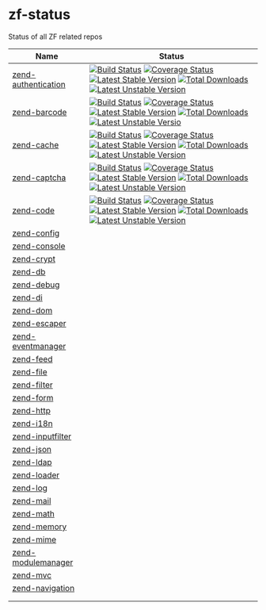 # zf-status
Status of all ZF related repos

| Name | Status          |
| ------------- | ----------- |
| [zend-authentication](https://github.com/zendframework/zend-authentication) | [![Build Status](https://secure.travis-ci.org/zendframework/zend-authentication.svg?branch=master)](https://secure.travis-ci.org/zendframework/zend-authentication) [![Coverage Status](https://coveralls.io/repos/zendframework/zend-authentication/badge.svg?branch=master)](https://coveralls.io/r/zendframework/zend-authentication?branch=master) [![Latest Stable Version](https://poser.pugx.org/zendframework/zend-authentication/v/stable)](https://packagist.org/packages/zendframework/zend-authentication) [![Total Downloads](https://poser.pugx.org/zendframework/zend-authentication/downloads)](https://packagist.org/packages/zendframework/zend-authentication) [![Latest Unstable Version](https://poser.pugx.org/zendframework/zend-authentication/v/unstable)](https://packagist.org/packages/zendframework/zend-authentication) |
| [zend-barcode](https://github.com/zendframework/zend-barcode) | [![Build Status](https://secure.travis-ci.org/zendframework/zend-barcode.svg?branch=master)](https://secure.travis-ci.org/zendframework/zend-barcode) [![Coverage Status](https://coveralls.io/repos/zendframework/zend-barcode/badge.svg?branch=master)](https://coveralls.io/r/zendframework/zend-barcode?branch=master) [![Latest Stable Version](https://poser.pugx.org/zendframework/zend-barcode/v/stable)](https://packagist.org/packages/zendframework/zend-barcode) [![Total Downloads](https://poser.pugx.org/zendframework/zend-barcode/downloads)](https://packagist.org/packages/zendframework/zend-barcode) [![Latest Unstable Versio ](https://poser.pugx.org/zendframework/zend-barcode/v/unstable)](https://packagist.org/packages/zendframework/zend-barcode) |
| [zend-cache](https://github.com/zendframework/zend-cache) | [![Build Status](https://secure.travis-ci.org/zendframework/zend-cache.svg?branch=master)](https://secure.travis-ci.org/zendframework/zend-cache) [![Coverage Status](https://coveralls.io/repos/zendframework/zend-cache/badge.svg?branch=master)](https://coveralls.io/r/zendframework/zend-cache?branch=master) [![Latest Stable Version](https://poser.pugx.org/zendframework/zend-cache/v/stable)](https://packagist.org/packages/zendframework/zend-cache) [![Total Downloads](https://poser.pugx.org/zendframework/zend-cache/downloads)](https://packagist.org/packages/zendframework/zend-cache) [![Latest Unstable Version](https://poser.pugx.org/zendframework/zend-cache/v/unstable)](https://packagist.org/packages/zendframework/zend-cache) |
| [zend-captcha](https://github.com/zendframework/zend-captcha) | [![Build Status](https://secure.travis-ci.org/zendframework/zend-captcha.svg?branch=master)](https://secure.travis-ci.org/zendframework/zend-captcha) [![Coverage Status](https://coveralls.io/repos/zendframework/zend-captcha/badge.svg?branch=master)](https://coveralls.io/r/zendframework/zend-captcha?branch=master) [![Latest Stable Version](https://poser.pugx.org/zendframework/zend-captcha/v/stable)](https://packagist.org/packages/zendframework/zend-captcha) [![Total Downloads](https://poser.pugx.org/zendframework/zend-captcha/downloads)](https://packagist.org/packages/zendframework/zend-captcha) [![Latest Unstable Version](https://poser.pugx.org/zendframework/zend-captcha/v/unstable)](https://packagist.org/packages/zendframework/zend-captcha) |
| [zend-code](https://github.com/zendframework/zend-code) | [![Build Status](https://secure.travis-ci.org/zendframework/zend-code.svg?branch=master)](https://secure.travis-ci.org/zendframework/zend-code) [![Coverage Status](https://coveralls.io/repos/zendframework/zend-code/badge.svg?branch=master)](https://coveralls.io/r/zendframework/zend-code?branch=master) [![Latest Stable Version](https://poser.pugx.org/zendframework/zend-code/v/stable)](https://packagist.org/packages/zendframework/zend-code) [![Total Downloads](https://poser.pugx.org/zendframework/zend-code/downloads)](https://packagist.org/packages/zendframework/zend-code) [![Latest Unstable Version](https://poser.pugx.org/zendframework/zend-code/v/unstable)](https://packagist.org/packages/zendframework/zend-code) |
| [zend-config](https://github.com/zendframework/zend-config) |  |
| [zend-console](https://github.com/zendframework/zend-console) |  |
| [zend-crypt](https://github.com/zendframework/zend-crypt) |  |
| [zend-db](https://github.com/zendframework/zend-db) |  |
| [zend-debug](https://github.com/zendframework/zend-debug) |  |
| [zend-di](https://github.com/zendframework/zend-di) |  |
| [zend-dom](https://github.com/zendframework/zend-dom) |  |
| [zend-escaper](https://github.com/zendframework/zend-escaper) |  |
| [zend-eventmanager](https://github.com/zendframework/zend-eventmanager) |  |
| [zend-feed](https://github.com/zendframework/zend-feed) |  |
| [zend-file](https://github.com/zendframework/zend-file) |  |
| [zend-filter](https://github.com/zendframework/zend-filter) |  |
| [zend-form](https://github.com/zendframework/zend-form) |  |
| [zend-http](https://github.com/zendframework/zend-http) |  |
| [zend-i18n](https://github.com/zendframework/zend-i18n) |  |
| [zend-inputfilter](https://github.com/zendframework/zend-inputfilter) |  |
| [zend-json](https://github.com/zendframework/zend-json) |  |
| [zend-ldap](https://github.com/zendframework/zend-ldap) |  |
| [zend-loader](https://github.com/zendframework/zend-loader) |  |
| [zend-log](https://github.com/zendframework/zend-log) |  |
| [zend-mail](https://github.com/zendframework/zend-mail) |  |
| [zend-math](https://github.com/zendframework/zend-math) |  |
| [zend-memory](https://github.com/zendframework/zend-memory) |  |
| [zend-mime](https://github.com/zendframework/zend-mime) |  |
| [zend-modulemanager](https://github.com/zendframework/zend-modulemanager) |  |
| [zend-mvc](https://github.com/zendframework/zend-mvc) |  |
| [zend-navigation](https://github.com/zendframework/zend-navigation) |  |
|  |  |
|  |  |
